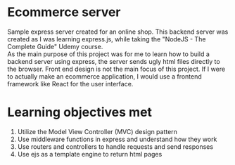 # Ecommerce server

Sample express server created for an online shop.
This backend server was created as I was learning express.js, while taking the "NodeJS - The Complete Guide" Udemy course.\
As the main purpose of this project was for me to learn how to build a backend server using express, the server sends ugly html files directly to the browser. Front end design is not the main focus of this project. If I were to actually make an ecommerce application, I would use a frontend framework like React for the user interface.

# Learning objectives met

1. Utilize the Model View Controller (MVC) design pattern
2. Use middleware functions in express and understand how they work
3. Use routers and controllers to handle requests and send responses
4. Use ejs as a template engine to return html pages
